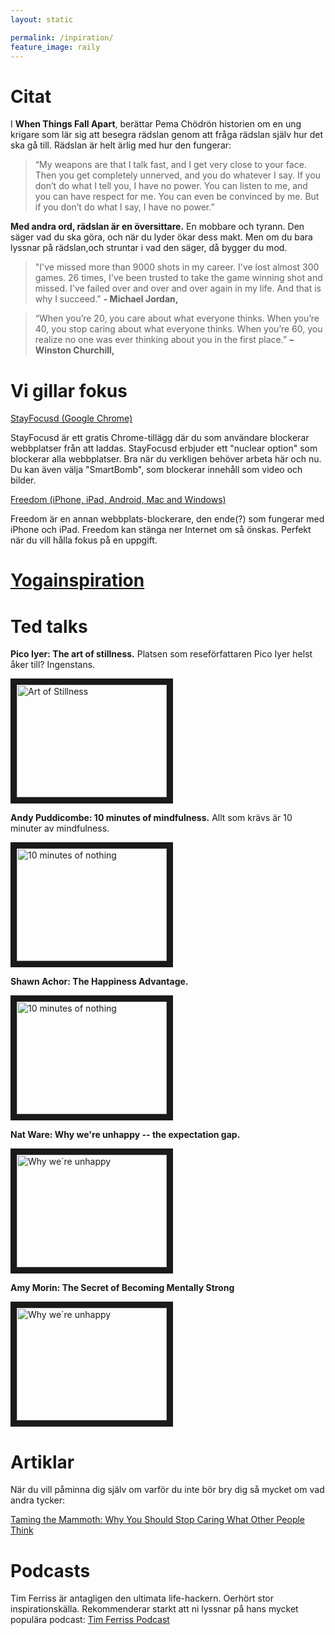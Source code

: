 ```yaml
---
layout: static

permalink: /inpiration/
feature_image: raily
---
```


# Citat

I **When Things Fall Apart**, berättar
Pema Chödrön historien om en ung krigare som lär sig att besegra rädslan genom att fråga rädslan själv hur det ska gå till. Rädslan är helt ärlig med hur den fungerar:

> “My weapons are that I talk fast, and I get very close to your face. Then you get completely unnerved, and you do whatever I say.
If you don’t do what I tell you, I have no power. You can listen to me, and you can have respect for me. You can even be convinced by me. But if you don’t do what I say, I have no power.”

**Med andra ord, rädslan är en översittare.** En mobbare och tyrann. Den säger vad du ska göra, och när du lyder ökar dess makt.
Men om du bara lyssnar på rädslan,och struntar i vad den säger, då bygger du mod.


> "I've missed more than 9000 shots in my career. I've lost almost 300 games. 26 times, I've been trusted to take the game winning shot and missed. I've failed over and over and over again in my life. And that is why I succeed." **- Michael Jordan,**

> “When you’re 20, you care about what everyone thinks. When you’re 40, you stop caring about what everyone thinks. When you’re 60, you realize no one was ever thinking about you in the first place.” **– Winston Churchill,**

# Vi gillar fokus


[StayFocusd (Google Chrome)](https://chrome.google.com/webstore/detail/stayfocusd/laankejkbhbdhmipfmgcngdelahlfoji)

StayFocusd är ett gratis Chrome-tillägg där du som användare blockerar webbplatser från att laddas. StayFocusd erbjuder ett "nuclear option" som blockerar alla webbplatser. Bra när du verkligen behöver arbeta här och nu. Du kan även välja "SmartBomb", som blockerar innehåll som video och bilder.

[Freedom (iPhone, iPad, Android, Mac and Windows)](https://freedom.to/?utm_source=refersion)

Freedom är en annan webbplats-blockerare, den ende(?) som fungerar med iPhone och iPad. Freedom kan stänga ner Internet om så önskas. Perfekt när du vill hålla fokus på en uppgift.


# [Yogainspiration](https://slowschool.github.io/yoga/)


# Ted talks

**Pico Iyer: The art of stillness.**
Platsen som reseförfattaren Pico Iyer helst åker till? Ingenstans.

<a href="http://www.youtube.com/watch?feature=player_embedded&v=aUBawr1hUwo
" target="_blank"><img src="http://img.youtube.com/vi/aUBawr1hUwo/0.jpg" 
alt="Art of Stillness" width="240" height="180" border="10" /></a>

**Andy Puddicombe: 10 minutes of mindfulness.**
Allt som krävs är 10 minuter av mindfulness.

<a href="http://www.youtube.com/watch?feature=player_embedded&v=qzR62JJCMBQ
" target="_blank"><img src="http://img.youtube.com/vi/qzR62JJCMBQ/0.jpg" 
alt="10 minutes of nothing" width="240" height="180" border="10" /></a>

**Shawn Achor: The Happiness Advantage.**

<a href="http://www.youtube.com/watch?feature=player_embedded&v=GXy__kBVq1M
" target="_blank"><img src="http://img.youtube.com/vi/GXy__kBVq1M/0.jpg" 
alt="10 minutes of nothing" width="240" height="180" border="10" /></a>

**Nat Ware: Why we're unhappy -- the expectation gap.** 

<a href="http://www.youtube.com/watch?feature=player_embedded&v=9KiUq8i9pbE
" target="_blank"><img src="http://img.youtube.com/vi/9KiUq8i9pbE/0.jpg" 
alt="Why we´re unhappy" width="240" height="180" border="10" /></a>

**Amy Morin: The Secret of Becoming Mentally Strong** 

<a href="http://www.youtube.com/watch?feature=player_embedded&v=TFbv757kup4
" target="_blank"><img src="http://img.youtube.com/vi/TFbv757kup4/0.jpg" 
alt="Why we´re unhappy" width="240" height="180" border="10" /></a>



# Artiklar

När du vill påminna dig själv om varför du inte bör bry dig så mycket om vad andra tycker:

[Taming the Mammoth: Why You Should Stop Caring What Other People Think](http://waitbutwhy.com/2014/06/taming-mammoth-let-peoples-opinions-run-life.html)

# Podcasts

Tim Ferriss är antagligen den ultimata life-hackern. Oerhört stor inspirationskälla. Rekommenderar starkt att ni lyssnar på hans
mycket populära podcast:
[Tim Ferriss Podcast](http://tim.blog/podcast/)



